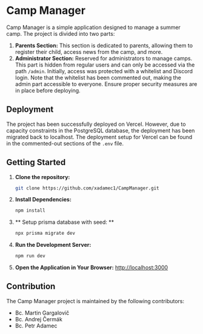 # Camp Manager

Camp Manager is a simple application designed to manage a summer camp. The project is divided into two parts:

1. **Parents Section:** This section is dedicated to parents, allowing them to register their child, access news from the camp, and more.
2. **Administrator Section:** Reserved for administrators to manage camps. This part is hidden from regular users and can only be accessed via the path `/admin`. Initially, access was protected with a whitelist and Discord login. Note that the whitelist has been commented out, making the admin part accessible to everyone. Ensure proper security measures are in place before deploying.

## Deployment

The project has been successfully deployed on Vercel. However, due to capacity constraints in the PostgreSQL database, the deployment has been migrated back to localhost. The deployment setup for Vercel can be found in the commented-out sections of the `.env` file.

## Getting Started

1. **Clone the repository:**

   ```bash
   git clone https://github.com/xadamec1/CampManager.git
   ```

2. **Install Dependencies:**
   ```bash
   npm install
   ```
3. ** Setup prisma database with seed: **
   ```bash
   npx prisma migrate dev
   ```
4. **Run the Development Server:**

   ```bash
   npm run dev
   ```

5. **Open the Application in Your Browser:**
   [http://localhost:3000](http://localhost:3000)

## Contribution

The Camp Manager project is maintained by the following contributors:

- Bc. Martin Gargalovič
- Bc. Andrej Čermák
- Bc. Petr Adamec
